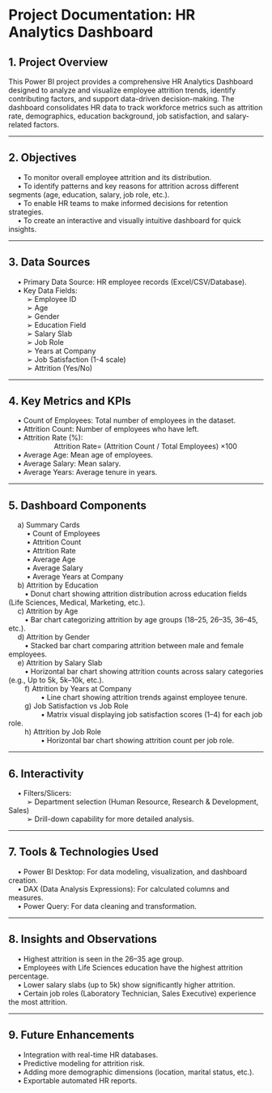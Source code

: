 # Project Documentation: HR Analytics Dashboard
## 1. Project Overview
  This Power BI project provides a comprehensive HR Analytics Dashboard designed to analyze and visualize employee attrition trends, identify contributing factors, and      support data-driven decision-making.
  The dashboard consolidates HR data to track workforce metrics such as attrition rate, demographics, education background, job satisfaction, and salary-related factors.
________________________________________
## 2. Objectives
&emsp;  •	To monitor overall employee attrition and its distribution.<br>
&emsp;  •	To identify patterns and key reasons for attrition across different segments (age, education, salary, job role, etc.).<br>
&emsp;  •	To enable HR teams to make informed decisions for retention strategies.<br>
&emsp;  •	To create an interactive and visually intuitive dashboard for quick insights.<br>
________________________________________
## 3. Data Sources<br>
&emsp;  •	Primary Data Source: HR employee records (Excel/CSV/Database).<br>
&emsp;  •	Key Data Fields:<br>
&emsp;  &emsp;  ➢	Employee ID<br>
&emsp;  &emsp;  ➢	Age<br>
&emsp;  &emsp;  ➢	Gender<br>
&emsp;  &emsp;  ➢	Education Field<br>
&emsp;  &emsp;  ➢	Salary Slab<br>
&emsp;  &emsp;  ➢	Job Role<br>
&emsp;  &emsp;  ➢	Years at Company<br>
&emsp;  &emsp;  ➢	Job Satisfaction (1-4 scale)<br>
&emsp;  &emsp;  ➢	Attrition (Yes/No)<br>
________________________________________
## 4. Key Metrics and KPIs<br>
&emsp;  •	Count of Employees: Total number of employees in the dataset.<br>
&emsp;  •	Attrition Count: Number of employees who have left.<br>
 &emsp; •	Attrition Rate (%):<br>
&emsp;     &emsp;     &emsp;     &emsp;     &emsp;    Attrition Rate= (Attrition Count / Total Employees) ×100<br>
&emsp;  •	Average Age: Mean age of employees.<br>
&emsp;  •	Average Salary: Mean salary.<br>
&emsp;  •	Average Years: Average tenure in years.<br>
________________________________________
## 5. Dashboard Components<br>
&emsp;  a) Summary Cards<br>
&emsp; &emsp;   •	Count of Employees<br>
&emsp; &emsp;  •	Attrition Count<br>
&emsp; &emsp;   •	Attrition Rate<br>
&emsp;  &emsp; •	Average Age<br>
&emsp; &emsp;  •	Average Salary<br>
&emsp; &emsp;  •	Average Years at Company<br>
&emsp; b) Attrition by Education<br>
&emsp;&emsp;    •	Donut chart showing attrition distribution across education fields (Life Sciences, Medical, Marketing, etc.).<br>
&emsp;  c) Attrition by Age<br>
&emsp;&emsp;    •	Bar chart categorizing attrition by age groups (18–25, 26–35, 36–45, etc.).<br>
&emsp;  d) Attrition by Gender<br>
&emsp;&emsp;    •	Stacked bar chart comparing attrition between male and female employees.<br>
&emsp;  e) Attrition by Salary Slab<br>
&emsp;&emsp;    •	Horizontal bar chart showing attrition counts across salary categories (e.g., Up to 5k, 5k–10k, etc.).<br>
&emsp;&emsp;  f) Attrition by Years at Company<br>
&emsp;&emsp; &emsp;&emsp;   •	Line chart showing attrition trends against employee tenure.<br>
&emsp;&emsp;  g) Job Satisfaction vs Job Role<br>
&emsp;&emsp;  &emsp;&emsp;  •	Matrix visual displaying job satisfaction scores (1–4) for each job role.<br>
&emsp;&emsp;  h) Attrition by Job Role<br>
&emsp;&emsp; &emsp;&emsp;   •	Horizontal bar chart showing attrition count per job role.<br>
________________________________________
## 6. Interactivity<br>
&emsp;  •	Filters/Slicers:<br>
&emsp;   &emsp; ➢	Department selection (Human Resource, Research & Development, Sales)<br>
&emsp;   &emsp; ➢	Drill-down capability for more detailed analysis.<br>
________________________________________
## 7. Tools & Technologies Used<br>
&emsp;  •	Power BI Desktop: For data modeling, visualization, and dashboard creation.<br>
&emsp; •	DAX (Data Analysis Expressions): For calculated columns and measures.<br>
&emsp;  •	Power Query: For data cleaning and transformation.<br>
________________________________________
## 8. Insights and Observations<br>
&emsp;  •	Highest attrition is seen in the 26–35 age group.<br>
&emsp;  •	Employees with Life Sciences education have the highest attrition percentage.<br>
&emsp;  •	Lower salary slabs (up to 5k) show significantly higher attrition.<br>
&emsp;  •	Certain job roles (Laboratory Technician, Sales Executive) experience the most attrition.<br>
________________________________________
## 9. Future Enhancements<br>
&emsp;  •	Integration with real-time HR databases.<br>
&emsp;  •	Predictive modeling for attrition risk.<br>
&emsp;  •	Adding more demographic dimensions (location, marital status, etc.).<br>
&emsp;  •	Exportable automated HR reports.<br>
